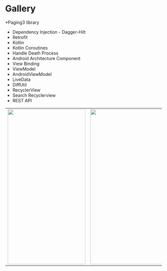 # Gallery
*Paging3 library
* Dependency Injection - Dagger-Hilt
* Retrofit
* Kotlin
* Kotlin Coroutines
* Handle Death Process
* Android Architecture Component
* View Binding
* ViewModel
* AndroidViewModel
* LiveData
* DiffUtil
* RecyclerView
* Search Recyclerview
* REST API

<table>
  <tr>
    <td>
      <img src="https://user-images.githubusercontent.com/104721363/224492172-d3079244-616b-429f-b772-26cf07bf1e2a.jpg" width="250" height="500"/>
    </td>
    <td>
      <img src="https://user-images.githubusercontent.com/104721363/224492300-9d39e9e9-6741-437f-b9f1-8abd38410806.jpg" width="250" height="500"/>
    </td>
    <td>
      <img src="https://user-images.githubusercontent.com/104721363/224491340-cb06e60e-bf39-48be-be72-470f3d6deeb2.jpg" width="250" height="500"/>
    </td>
  </tr>
</table>
